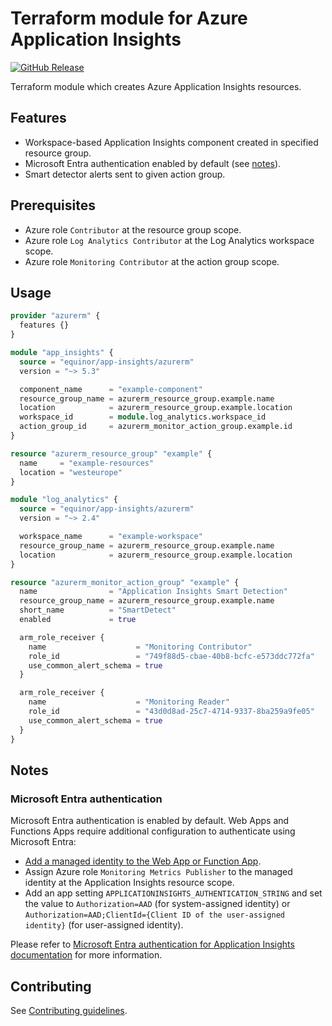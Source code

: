 # Terraform module for Azure Application Insights

[![GitHub Release](https://img.shields.io/github/v/release/equinor/terraform-azurerm-app-insights)](https://github.com/equinor/terraform-azurerm-app-insights/releases/latest)

Terraform module which creates Azure Application Insights resources.

## Features

- Workspace-based Application Insights component created in specified resource group.
- Microsoft Entra authentication enabled by default (see [notes](#microsoft-entra-authentication)).
- Smart detector alerts sent to given action group.

## Prerequisites

- Azure role `Contributor` at the resource group scope.
- Azure role `Log Analytics Contributor` at the Log Analytics workspace scope.
- Azure role `Monitoring Contributor` at the action group scope.

## Usage

```terraform
provider "azurerm" {
  features {}
}

module "app_insights" {
  source = "equinor/app-insights/azurerm"
  version = "~> 5.3"

  component_name      = "example-component"
  resource_group_name = azurerm_resource_group.example.name
  location            = azurerm_resource_group.example.location
  workspace_id        = module.log_analytics.workspace_id
  action_group_id     = azurerm_monitor_action_group.example.id
}

resource "azurerm_resource_group" "example" {
  name     = "example-resources"
  location = "westeurope"
}

module "log_analytics" {
  source = "equinor/app-insights/azurerm"
  version = "~> 2.4"

  workspace_name      = "example-workspace"
  resource_group_name = azurerm_resource_group.example.name
  location            = azurerm_resource_group.example.location
}

resource "azurerm_monitor_action_group" "example" {
  name                = "Application Insights Smart Detection"
  resource_group_name = azurerm_resource_group.example.name
  short_name          = "SmartDetect"
  enabled             = true

  arm_role_receiver {
    name                    = "Monitoring Contributor"
    role_id                 = "749f88d5-cbae-40b8-bcfc-e573ddc772fa"
    use_common_alert_schema = true
  }

  arm_role_receiver {
    name                    = "Monitoring Reader"
    role_id                 = "43d0d8ad-25c7-4714-9337-8ba259a9fe05"
    use_common_alert_schema = true
  }
}
```

## Notes

### Microsoft Entra authentication

Microsoft Entra authentication is enabled by default. Web Apps and Functions Apps require additional configuration to authenticate using Microsoft Entra:

- [Add a managed identity to the Web App or Function App](https://learn.microsoft.com/en-us/azure/app-service/overview-managed-identity).
- Assign Azure role `Monitoring Metrics Publisher` to the managed identity at the Application Insights resource scope.
- Add an app setting `APPLICATIONINSIGHTS_AUTHENTICATION_STRING` and set the value to `Authorization=AAD` (for system-assigned identity) or `Authorization=AAD;ClientId={Client ID of the user-assigned identity}` (for user-assigned identity).

Please refer to [Microsoft Entra authentication for Application Insights documentation](https://learn.microsoft.com/en-us/azure/azure-monitor/app/azure-ad-authentication) for more information.

## Contributing

See [Contributing guidelines](https://github.com/equinor/terraform-baseline/blob/main/CONTRIBUTING.md).
